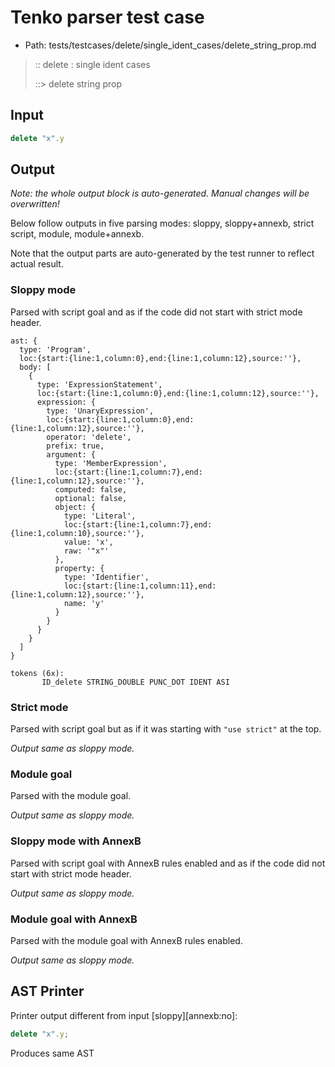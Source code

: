 # Tenko parser test case

- Path: tests/testcases/delete/single_ident_cases/delete_string_prop.md

> :: delete : single ident cases
>
> ::> delete string prop

## Input

`````js
delete "x".y
`````

## Output

_Note: the whole output block is auto-generated. Manual changes will be overwritten!_

Below follow outputs in five parsing modes: sloppy, sloppy+annexb, strict script, module, module+annexb.

Note that the output parts are auto-generated by the test runner to reflect actual result.

### Sloppy mode

Parsed with script goal and as if the code did not start with strict mode header.

`````
ast: {
  type: 'Program',
  loc:{start:{line:1,column:0},end:{line:1,column:12},source:''},
  body: [
    {
      type: 'ExpressionStatement',
      loc:{start:{line:1,column:0},end:{line:1,column:12},source:''},
      expression: {
        type: 'UnaryExpression',
        loc:{start:{line:1,column:0},end:{line:1,column:12},source:''},
        operator: 'delete',
        prefix: true,
        argument: {
          type: 'MemberExpression',
          loc:{start:{line:1,column:7},end:{line:1,column:12},source:''},
          computed: false,
          optional: false,
          object: {
            type: 'Literal',
            loc:{start:{line:1,column:7},end:{line:1,column:10},source:''},
            value: 'x',
            raw: '"x"'
          },
          property: {
            type: 'Identifier',
            loc:{start:{line:1,column:11},end:{line:1,column:12},source:''},
            name: 'y'
          }
        }
      }
    }
  ]
}

tokens (6x):
       ID_delete STRING_DOUBLE PUNC_DOT IDENT ASI
`````

### Strict mode

Parsed with script goal but as if it was starting with `"use strict"` at the top.

_Output same as sloppy mode._

### Module goal

Parsed with the module goal.

_Output same as sloppy mode._

### Sloppy mode with AnnexB

Parsed with script goal with AnnexB rules enabled and as if the code did not start with strict mode header.

_Output same as sloppy mode._

### Module goal with AnnexB

Parsed with the module goal with AnnexB rules enabled.

_Output same as sloppy mode._

## AST Printer

Printer output different from input [sloppy][annexb:no]:

````js
delete "x".y;
````

Produces same AST
